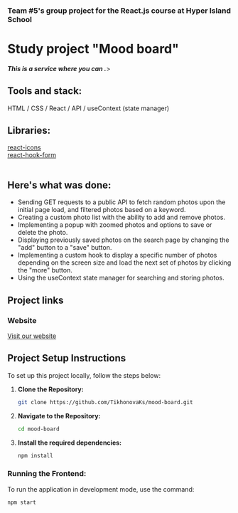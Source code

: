 ### Team #5's group project for the React.js course at Hyper Island School

# Study project "Mood board"


***This is a service where you can .***>

## Tools and stack: 
HTML / CSS / React / API / useContext (state manager)
<br />

## Libraries: 
[react-icons](https://react-icons.github.io/react-icons/)   
[react-hook-form](https://www.npmjs.com/package/react-hook-form)  
<br />

## Here's what was done:
* Sending GET requests to a public API to fetch random photos upon the initial page load, and filtered photos based on a keyword.
* Creating a custom photo list with the ability to add and remove photos.
* Implementing a popup with zoomed photos and options to save or delete the photo.
* Displaying previously saved photos on the search page by changing the "add" button to a "save" button.
* Implementing a custom hook to display a specific number of photos depending on the screen size and load the next set of photos by clicking the "more" button.
* Using the useContext state manager for searching and storing photos.


## Project links
### Website
[Visit our website]()
<br />

## Project Setup Instructions
To set up this project locally, follow the steps below:

1. **Clone the Repository:**

    ```bash
    git clone https://github.com/TikhonovaKs/mood-board.git
    ```

2. **Navigate to the Repository:**

    ```bash
    cd mood-board
    ```

3. **Install the required dependencies:**

    ```bash
    npm install
    ```

### Running the Frontend:
To run the application in development mode, use the command:

```bash
npm start
```
